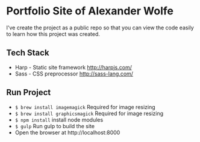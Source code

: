 Portfolio Site of Alexander Wolfe
=========
I've create the project as a public repo so that you can view the code easily to learn how this project was created.

## Tech Stack
- Harp - Static site framework http://harpjs.com/
- Sass - CSS preprocessor http://sass-lang.com/

## Run Project
- `$ brew install imagemagick` Required for image resizing
- `$ brew install graphicsmagick` Required for image resizing
- `$ npm install` install node modules
- `$ gulp` Run gulp to build the site
- Open the browser at http://localhost:8000
